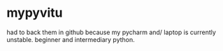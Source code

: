 # mypyvitu
had to back them in github because my pycharm and/ laptop is currently unstable.
beginner and intermediary python.
